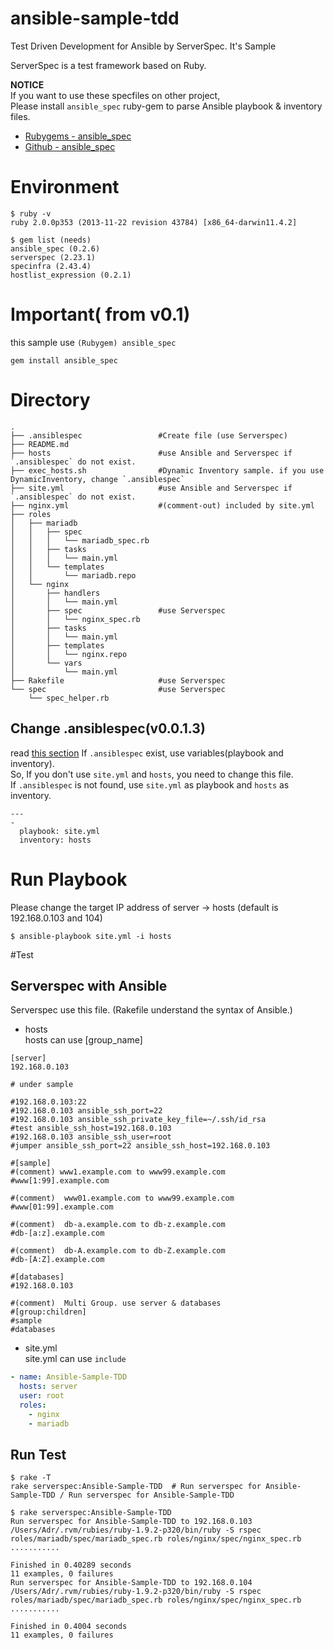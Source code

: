 # ansible-sample-tdd

Test Driven Development for Ansible  by ServerSpec. It's Sample

ServerSpec is a test framework based on Ruby.

**NOTICE**  
If you want to use these specfiles on other project,  
Please install `ansible_spec` ruby-gem to parse Ansible playbook & inventory files.
- [Rubygems - ansible_spec](http://rubygems.org/gems/ansible_spec)
- [Github - ansible_spec](https://github.com/volanja/ansible_spec)

# Environment

```
$ ruby -v
ruby 2.0.0p353 (2013-11-22 revision 43784) [x86_64-darwin11.4.2]

$ gem list (needs)
ansible_spec (0.2.6)
serverspec (2.23.1)
specinfra (2.43.4)
hostlist_expression (0.2.1)
```

# Important( from v0.1)
this sample use `(Rubygem) ansible_spec`

```
gem install ansible_spec
```

# Directory

```
.
├── .ansiblespec                 #Create file (use Serverspec)
├── README.md
├── hosts                        #use Ansible and Serverspec if `.ansiblespec` do not exist.
├── exec_hosts.sh                #Dynamic Inventory sample. if you use DynamicInventory, change `.ansiblespec`
├── site.yml                     #use Ansible and Serverspec if `.ansiblespec` do not exist.
├── nginx.yml                    #(comment-out) included by site.yml
├── roles
│   ├── mariadb
│   │   ├── spec
│   │   │   └── mariadb_spec.rb
│   │   ├── tasks
│   │   │   └── main.yml
│   │   └── templates
│   │       └── mariadb.repo
│   └── nginx
│       ├── handlers
│       │   └── main.yml
│       ├── spec                 #use Serverspec
│       │   └── nginx_spec.rb
│       ├── tasks
│       │   └── main.yml
│       ├── templates
│       │   └── nginx.repo
│       └── vars
│           └── main.yml
├── Rakefile                     #use Serverspec
└── spec                         #use Serverspec 
    └── spec_helper.rb
```

## Change .ansiblespec(v0.0.1.3)
read [this section](https://github.com/volanja/ansible_spec#change-ansiblespecv0013)
If `.ansiblespec` exist, use variables(playbook and inventory).  
So, If you don't use `site.yml` and `hosts`, you need to change this file.  
If `.ansiblespec` is not found, use `site.yml` as playbook and `hosts` as inventory.  

```.ansiblespec
--- 
- 
  playbook: site.yml
  inventory: hosts
```

# Run Playbook

Please change the target IP address of server -> hosts (default is 192.168.0.103 and 104)

```
$ ansible-playbook site.yml -i hosts
```

#Test
## Serverspec with Ansible
Serverspec use this file.  (Rakefile understand the syntax of Ansible.)  

* hosts  
hosts can use [group_name]  

```hosts
[server]
192.168.0.103

# under sample

#192.168.0.103:22
#192.168.0.103 ansible_ssh_port=22
#192.168.0.103 ansible_ssh_private_key_file=~/.ssh/id_rsa
#test ansible_ssh_host=192.168.0.103
#192.168.0.103 ansible_ssh_user=root
#jumper ansible_ssh_port=22 ansible_ssh_host=192.168.0.103

#[sample]
#(comment) www1.example.com to www99.example.com
#www[1:99].example.com

#(comment)  www01.example.com to www99.example.com
#www[01:99].example.com

#(comment)  db-a.example.com to db-z.example.com
#db-[a:z].example.com

#(comment)  db-A.example.com to db-Z.example.com
#db-[A:Z].example.com

#[databases]
#192.168.0.103

#(comment)  Multi Group. use server & databases
#[group:children]
#sample
#databases
```

* site.yml  
site.yml can use ```include```  

```site.yml
- name: Ansible-Sample-TDD
  hosts: server
  user: root
  roles:
    - nginx
    - mariadb
```

## Run Test

```
$ rake -T
rake serverspec:Ansible-Sample-TDD  # Run serverspec for Ansible-Sample-TDD / Run serverspec for Ansible-Sample-TDD 

$ rake serverspec:Ansible-Sample-TDD
Run serverspec for Ansible-Sample-TDD to 192.168.0.103
/Users/Adr/.rvm/rubies/ruby-1.9.2-p320/bin/ruby -S rspec roles/mariadb/spec/mariadb_spec.rb roles/nginx/spec/nginx_spec.rb
...........

Finished in 0.40289 seconds
11 examples, 0 failures
Run serverspec for Ansible-Sample-TDD to 192.168.0.104
/Users/Adr/.rvm/rubies/ruby-1.9.2-p320/bin/ruby -S rspec roles/mariadb/spec/mariadb_spec.rb roles/nginx/spec/nginx_spec.rb
...........

Finished in 0.4004 seconds
11 examples, 0 failures
```

